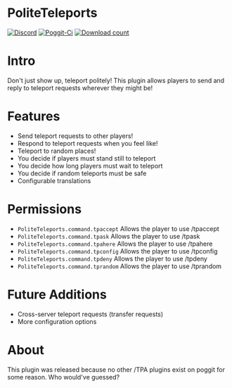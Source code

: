 # PoliteTeleports

[![Discord](https://img.shields.io/badge/chat-on%20discord-7289da.svg)](https://discord.gg/R7kdetE)
[![Poggit-Ci](https://poggit.pmmp.io/ci.shield/jasonw4331/PoliteTeleports/PoliteTeleports)](https://poggit.pmmp.io/ci/jasonw4331/PoliteTeleports/PoliteTeleports)
[![Download count](https://poggit.pmmp.io/shield.dl.total/PoliteTeleports)](https://poggit.pmmp.io/p/PoliteTeleports)

# Intro

Don't just show up, teleport politely! This plugin allows players to send and reply to teleport requests wherever they might be!

# Features

* Send teleport requests to other players!
* Respond to teleport requests when you feel like!
* Teleport to random places!
* You decide if players must stand still to teleport
* You decide how long players must wait to teleport
* You decide if random teleports must be safe
* Configurable translations

# Permissions

* `PoliteTeleports.command.tpaccept` Allows the player to use /tpaccept
* `PoliteTeleports.command.tpask` Allows the player to use /tpask
* `PoliteTeleports.command.tpahere` Allows the player to use /tpahere
* `PoliteTeleports.command.tpconfig` Allows the player to use /tpconfig
* `PoliteTeleports.command.tpdeny` Allows the player to use /tpdeny
* `PoliteTeleports.command.tprandom` Allows the player to use /tprandom

# Future Additions

* Cross-server teleport requests (transfer requests)
* More configuration options

# About

This plugin was released because no other /TPA plugins exist on poggit for some reason. Who would've guessed?
